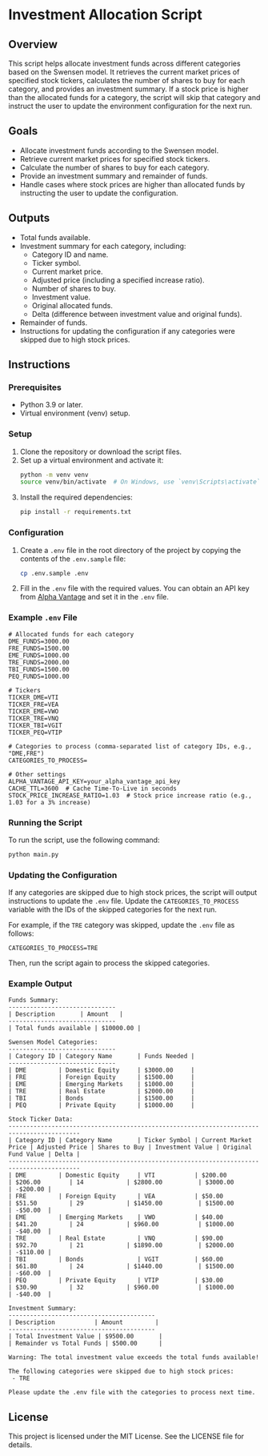 # Investment Allocation Script

## Overview

This script helps allocate investment funds across different categories based on the Swensen model. It retrieves the current market prices of specified stock tickers, calculates the number of shares to buy for each category, and provides an investment summary. If a stock price is higher than the allocated funds for a category, the script will skip that category and instruct the user to update the environment configuration for the next run.

## Goals

- Allocate investment funds according to the Swensen model.
- Retrieve current market prices for specified stock tickers.
- Calculate the number of shares to buy for each category.
- Provide an investment summary and remainder of funds.
- Handle cases where stock prices are higher than allocated funds by instructing the user to update the configuration.

## Outputs

- Total funds available.
- Investment summary for each category, including:
  - Category ID and name.
  - Ticker symbol.
  - Current market price.
  - Adjusted price (including a specified increase ratio).
  - Number of shares to buy.
  - Investment value.
  - Original allocated funds.
  - Delta (difference between investment value and original funds).
- Remainder of funds.
- Instructions for updating the configuration if any categories were skipped due to high stock prices.

## Instructions

### Prerequisites

- Python 3.9 or later.
- Virtual environment (venv) setup.

### Setup

1. Clone the repository or download the script files.
2. Set up a virtual environment and activate it:
   ```sh
   python -m venv venv
   source venv/bin/activate  # On Windows, use `venv\Scripts\activate`
   ```
3. Install the required dependencies:
   ```sh
   pip install -r requirements.txt
   ```

### Configuration

1. Create a `.env` file in the root directory of the project by copying the contents of the `.env.sample` file:
   ```sh
   cp .env.sample .env
   ```
2. Fill in the `.env` file with the required values. You can obtain an API key from [Alpha Vantage](https://www.alphavantage.co/support/#api-key) and set it in the `.env` file.

### Example `.env` File

```plaintext
# Allocated funds for each category
DME_FUNDS=3000.00
FRE_FUNDS=1500.00
EME_FUNDS=1000.00
TRE_FUNDS=2000.00
TBI_FUNDS=1500.00
PEQ_FUNDS=1000.00

# Tickers
TICKER_DME=VTI
TICKER_FRE=VEA
TICKER_EME=VWO
TICKER_TRE=VNQ
TICKER_TBI=VGIT
TICKER_PEQ=VTIP

# Categories to process (comma-separated list of category IDs, e.g., "DME,FRE")
CATEGORIES_TO_PROCESS=

# Other settings
ALPHA_VANTAGE_API_KEY=your_alpha_vantage_api_key
CACHE_TTL=3600  # Cache Time-To-Live in seconds
STOCK_PRICE_INCREASE_RATIO=1.03  # Stock price increase ratio (e.g., 1.03 for a 3% increase)
```

### Running the Script

To run the script, use the following command:

```sh
python main.py
```

### Updating the Configuration

If any categories are skipped due to high stock prices, the script will output instructions to update the `.env` file. Update the `CATEGORIES_TO_PROCESS` variable with the IDs of the skipped categories for the next run.

For example, if the `TRE` category was skipped, update the `.env` file as follows:

```plaintext
CATEGORIES_TO_PROCESS=TRE
```

Then, run the script again to process the skipped categories.

### Example Output

```
Funds Summary:
------------------------------
| Description       | Amount   |
------------------------------
| Total funds available | $10000.00 |

Swensen Model Categories:
------------------------------
| Category ID | Category Name       | Funds Needed |
------------------------------
| DME         | Domestic Equity     | $3000.00     |
| FRE         | Foreign Equity      | $1500.00     |
| EME         | Emerging Markets    | $1000.00     |
| TRE         | Real Estate         | $2000.00     |
| TBI         | Bonds               | $1500.00     |
| PEQ         | Private Equity      | $1000.00     |

Stock Ticker Data:
------------------------------------------------------------------------------------------
| Category ID | Category Name       | Ticker Symbol | Current Market Price | Adjusted Price | Shares to Buy | Investment Value | Original Fund Value | Delta |
------------------------------------------------------------------------------------------
| DME         | Domestic Equity     | VTI           | $200.00               | $206.00        | 14            | $2800.00          | $3000.00            | -$200.00 |
| FRE         | Foreign Equity      | VEA           | $50.00                | $51.50         | 29            | $1450.00          | $1500.00            | -$50.00  |
| EME         | Emerging Markets    | VWO           | $40.00                | $41.20         | 24            | $960.00           | $1000.00            | -$40.00  |
| TRE         | Real Estate         | VNQ           | $90.00                | $92.70         | 21            | $1890.00          | $2000.00            | -$110.00 |
| TBI         | Bonds               | VGIT          | $60.00                | $61.80         | 24            | $1440.00          | $1500.00            | -$60.00  |
| PEQ         | Private Equity      | VTIP          | $30.00                | $30.90         | 32            | $960.00           | $1000.00            | -$40.00  |

Investment Summary:
-----------------------------------------
| Description           | Amount         |
-----------------------------------------
| Total Investment Value | $9500.00       |
| Remainder vs Total Funds | $500.00      |

Warning: The total investment value exceeds the total funds available!

The following categories were skipped due to high stock prices:
 - TRE

Please update the .env file with the categories to process next time.
```

## License

This project is licensed under the MIT License. See the LICENSE file for details.